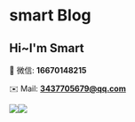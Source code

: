 # smart Blog

## Hi~I'm Smart

:speech_balloon: 微信: **16670148215**

:envelope: Mail: **3437705679@qq.com**

![](https://gz_lib.gitee.io/gz/static/wechat.jpeg)[![](https://github-readme-stats.vercel.app/api?username=Tyh2001)](https://github.com/Tyh2001/fighting-design)
